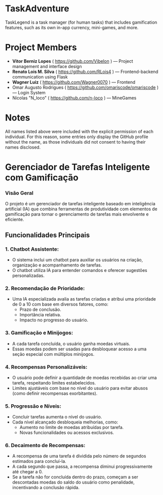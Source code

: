 # TaskAdventure
TaskLegend is a task manager (for human tasks) that includes gamification features, such as its own in-app currency, mini-games, and more.

# Project Members

- **Vitor Berniz Lopes** ( https://github.com/Vibelon ) — Project management and interface design 
- **Renato Lois M. Silva** ( https://github.com/RLois4 ) — Frontend-backend communication using Flask  
- **Wagner Luiz** ( https://github.com/Wagner0070 ) — Frontend  
- Omar Augusto Rodrigues ( https://github.com/omariscode/omariscode ) — Login System
- Nícolas "N_loco" ( https://github.com/n-loco ) — MineGames

# Notes

All names listed above were included with the explicit permission of each individual. For this reason, some entries only display the GitHub profile without the name, as those individuals did not consent to having their names disclosed.

# Gerenciador de Tarefas Inteligente com Gamificação

### Visão Geral

O projeto é um gerenciador de tarefas inteligente baseado em inteligência artificial (IA) que combina ferramentas de produtividade com elementos de gamificação para tornar o gerenciamento de tarefas mais envolvente e eficiente.

## Funcionalidades Principais

### 1. **Chatbot Assistente:**

- O sistema inclui um chatbot para auxiliar os usuários na criação, organização e acompanhamento de tarefas.
- O chatbot utiliza IA para entender comandos e oferecer sugestões personalizadas.

### 2. **Recomendação de Prioridade:**

- Uma IA especializada avalia as tarefas criadas e atribui uma prioridade de 0 a 10 com base em diversos fatores, como:
  - Prazo de conclusão.
  - Importância relativa.
  - Impacto no progresso do usuário.

### 3. **Gamificação e Minijogos:**

- A cada tarefa concluída, o usuário ganha moedas virtuais.
- Essas moedas podem ser usadas para desbloquear acesso a uma seção especial com múltiplos minijogos.

### 4. **Recompensas Personalizáveis:**

- O usuário pode definir a quantidade de moedas recebidas ao criar uma tarefa, respeitando limites estabelecidos.
- Limites ajustáveis com base no nível do usuário para evitar abusos (como definir recompensas exorbitantes).

### 5. **Progressão e Níveis:**

- Concluir tarefas aumenta o nível do usuário.
- Cada nível alcançado desbloqueia melhorias, como:
  - Aumento no limite de moedas atribuídas por tarefa.
  - Novas funcionalidades ou acessos exclusivos.

### 6. **Decaimento de Recompensas:**

- A recompensa de uma tarefa é dividida pelo número de segundos estimados para concluí-la.
- A cada segundo que passa, a recompensa diminui progressivamente até chegar a 0.
- Se a tarefa não for concluída dentro do prazo, começam a ser descontadas moedas do saldo do usuário como penalidade, incentivando a conclusão rápida.


